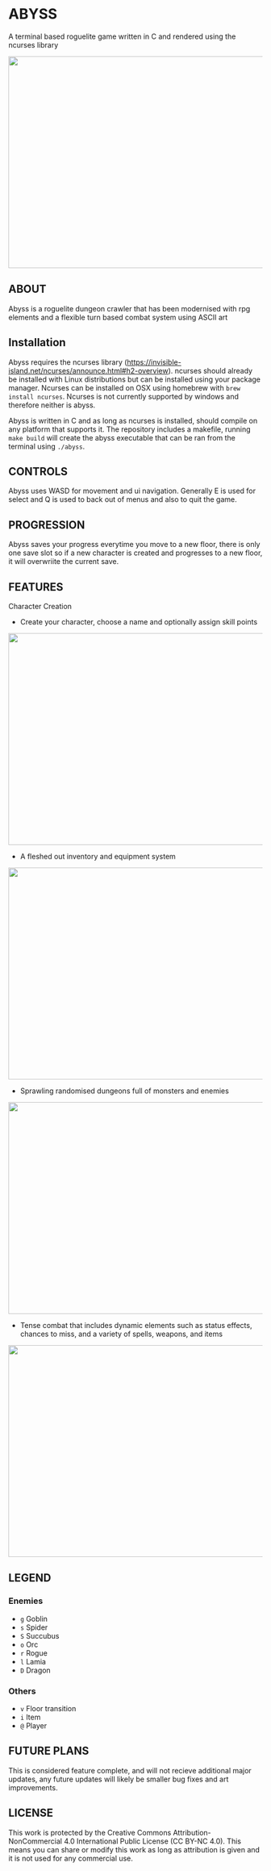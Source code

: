 # ABYSS
A terminal based roguelite game written in C and rendered using the ncurses library

<img src="https://i.imgur.com/pGVTeMY.png"  width="600" height="420"> 

## ABOUT
Abyss is a roguelite dungeon crawler that has been modernised with rpg elements and a flexible turn based combat system using ASCII art

## Installation
Abyss requires the ncurses library (https://invisible-island.net/ncurses/announce.html#h2-overview).
ncurses should already be installed with Linux distributions but can be installed using your package manager. Ncurses can be installed on OSX using homebrew with `brew install ncurses`. Ncurses is not currently supported by windows and therefore neither is abyss.

Abyss is written in C and as long as ncurses is installed, should compile on any platform that supports it. The repository includes a makefile, running `make build` will create the abyss executable that can be ran from the terminal using `./abyss`.

## CONTROLS
Abyss uses WASD for movement and ui navigation. Generally E is used for select and Q is used to back out of menus and also to quit the game.

## PROGRESSION
Abyss saves your progress everytime you move to a new floor, there is only one save slot so if a new character is created and progresses to a new floor, it will overwriite the current save.

## FEATURES
Character Creation
- Create your character, choose a name and optionally assign skill points
<img src="https://i.imgur.com/hMKUYT9.png" width="600" height="420">

- A fleshed out inventory and equipment system
<img src="https://i.imgur.com/KxnpOI8.png" width="600" height="420">

- Sprawling randomised dungeons full of monsters and enemies
<img src="https://i.imgur.com/JxQzmwo.png" width="600" height="420">

- Tense combat that includes dynamic elements such as status effects, chances to miss, and a variety of spells, weapons, and items
<img src="https://i.imgur.com/ZyWclGA.png" width="600" height="420">

## LEGEND

### Enemies
- `g` Goblin
- `s` Spider
- `S` Succubus
- `o` Orc
- `r` Rogue
- `l` Lamia
- `D` Dragon

### Others
- `v` Floor transition
- `i` Item
- `@` Player

## FUTURE PLANS
This is considered feature complete, and will not recieve additional major updates, any future updates will likely be smaller bug fixes and art improvements.

## LICENSE
This work is protected by the Creative Commons Attribution-NonCommercial 4.0 International Public License (CC BY-NC 4.0). This means you can share or modify this work as long as attribution is given and it is not used for any commercial use.
